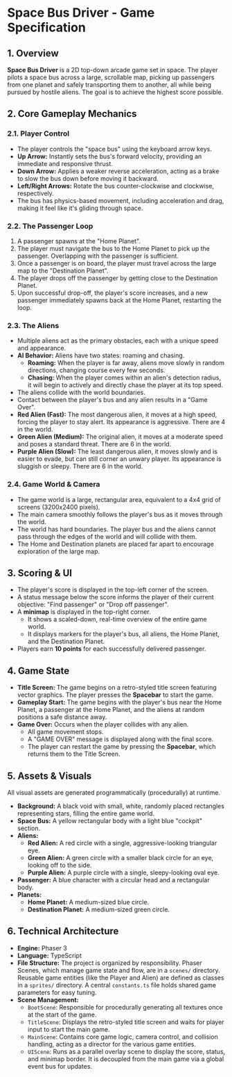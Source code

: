 # Space Bus Driver - Game Specification

## 1. Overview

**Space Bus Driver** is a 2D top-down arcade game set in space. The player pilots a space bus across a large, scrollable map, picking up passengers from one planet and safely transporting them to another, all while being pursued by hostile aliens. The goal is to achieve the highest score possible.

## 2. Core Gameplay Mechanics

### 2.1. Player Control
- The player controls the "space bus" using the keyboard arrow keys.
- **Up Arrow:** Instantly sets the bus's forward velocity, providing an immediate and responsive thrust.
- **Down Arrow:** Applies a weaker reverse acceleration, acting as a brake to slow the bus down before moving it backward.
- **Left/Right Arrows:** Rotate the bus counter-clockwise and clockwise, respectively.
- The bus has physics-based movement, including acceleration and drag, making it feel like it's gliding through space.

### 2.2. The Passenger Loop
1.  A passenger spawns at the "Home Planet".
2.  The player must navigate the bus to the Home Planet to pick up the passenger. Overlapping with the passenger is sufficient.
3.  Once a passenger is on board, the player must travel across the large map to the "Destination Planet".
4.  The player drops off the passenger by getting close to the Destination Planet.
5.  Upon successful drop-off, the player's score increases, and a new passenger immediately spawns back at the Home Planet, restarting the loop.

### 2.3. The Aliens
- Multiple aliens act as the primary obstacles, each with a unique speed and appearance.
- **AI Behavior:** Aliens have two states: roaming and chasing.
    - **Roaming:** When the player is far away, aliens move slowly in random directions, changing course every few seconds.
    - **Chasing:** When the player comes within an alien's detection radius, it will begin to actively and directly chase the player at its top speed.
- The aliens collide with the world boundaries.
- Contact between the player's bus and any alien results in a "Game Over".
- **Red Alien (Fast):** The most dangerous alien, it moves at a high speed, forcing the player to stay alert. Its appearance is aggressive. There are 4 in the world.
- **Green Alien (Medium):** The original alien, it moves at a moderate speed and poses a standard threat. There are 6 in the world.
- **Purple Alien (Slow):** The least dangerous alien, it moves slowly and is easier to evade, but can still corner an unwary player. Its appearance is sluggish or sleepy. There are 6 in the world.

### 2.4. Game World & Camera
- The game world is a large, rectangular area, equivalent to a 4x4 grid of screens (3200x2400 pixels).
- The main camera smoothly follows the player's bus as it moves through the world.
- The world has hard boundaries. The player bus and the aliens cannot pass through the edges of the world and will collide with them.
- The Home and Destination planets are placed far apart to encourage exploration of the large map.

## 3. Scoring & UI

- The player's score is displayed in the top-left corner of the screen.
- A status message below the score informs the player of their current objective: "Find passenger" or "Drop off passenger".
- A **minimap** is displayed in the top-right corner.
    - It shows a scaled-down, real-time overview of the entire game world.
    - It displays markers for the player's bus, all aliens, the Home Planet, and the Destination Planet.
- Players earn **10 points** for each successfully delivered passenger.

## 4. Game State

- **Title Screen:** The game begins on a retro-styled title screen featuring vector graphics. The player presses the **Spacebar** to start the game.
- **Gameplay Start:** The game begins with the player's bus near the Home Planet, a passenger at the Home Planet, and the aliens at random positions a safe distance away.
- **Game Over:** Occurs when the player collides with any alien.
    - All game movement stops.
    - A "GAME OVER" message is displayed along with the final score.
    - The player can restart the game by pressing the **Spacebar**, which returns them to the Title Screen.

## 5. Assets & Visuals

All visual assets are generated programmatically (procedurally) at runtime.
- **Background:** A black void with small, white, randomly placed rectangles representing stars, filling the entire game world.
- **Space Bus:** A yellow rectangular body with a light blue "cockpit" section.
- **Aliens:**
    - **Red Alien:** A red circle with a single, aggressive-looking triangular eye.
    - **Green Alien:** A green circle with a smaller black circle for an eye, looking off to the side.
    - **Purple Alien:** A purple circle with a single, sleepy-looking oval eye.
- **Passenger:** A blue character with a circular head and a rectangular body.
- **Planets:**
    - **Home Planet:** A medium-sized blue circle.
    - **Destination Planet:** A medium-sized green circle.

## 6. Technical Architecture

- **Engine:** Phaser 3
- **Language:** TypeScript
- **File Structure:** The project is organized by responsibility. Phaser Scenes, which manage game state and flow, are in a `scenes/` directory. Reusable game entities (like the Player and Alien) are defined as classes in a `sprites/` directory. A central `constants.ts` file holds shared game parameters for easy tuning.
- **Scene Management:**
    - `BootScene`: Responsible for procedurally generating all textures once at the start of the game.
    - `TitleScene`: Displays the retro-styled title screen and waits for player input to start the main game.
    - `MainScene`: Contains core game logic, camera control, and collision handling, acting as a director for the various game entities.
    - `UIScene`: Runs as a parallel overlay scene to display the score, status, and minimap border. It is decoupled from the main game via a global event bus for updates.